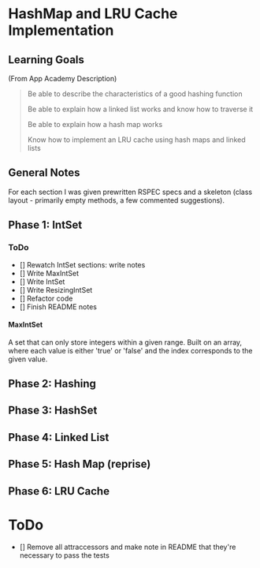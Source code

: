 # HashMap and LRU Cache Implementation
## Learning Goals
(From App Academy Description)
> Be able to describe the characteristics of a good hashing function
>
> Be able to explain how a linked list works and know how to traverse it
>
> Be able to explain how a hash map works
>
> Know how to implement an LRU cache using hash maps and linked lists
## General Notes
For each section I was given prewritten RSPEC specs and a skeleton (class layout - 
primarily empty methods, a few commented suggestions).
## Phase 1: IntSet
### ToDo
- [] Rewatch IntSet sections: write notes
- [] Write MaxIntSet
- [] Write IntSet
- [] Write ResizingIntSet
- [] Refactor code
- [] Finish README notes
#### MaxIntSet
A set that can only store integers within a given range. 
Built on an array, where each value is either 'true' or 'false' and the index
corresponds to the given value.
## Phase 2: Hashing
## Phase 3: HashSet
## Phase 4: Linked List
## Phase 5: Hash Map (reprise)
## Phase 6: LRU Cache

# ToDo
- [] Remove all attraccessors and make note in README that they're necessary to pass 
the tests